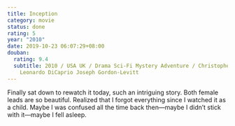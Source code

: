 ```yaml
---
title: Inception
category: movie
status: done
rating: 5
year: "2010"
date: 2019-10-23 06:07:29+08:00
douban:
  rating: 9.4
  subtitle: 2010 / USA UK / Drama Sci-Fi Mystery Adventure / Christopher Nolan /
    Leonardo DiCaprio Joseph Gordon-Levitt
---
```


Finally sat down to rewatch it today, such an intriguing story. Both female leads are so beautiful. Realized that I forgot everything since I watched it as a child. Maybe I was confused all the time back then—maybe I didn’t stick with it—maybe I fell asleep.
